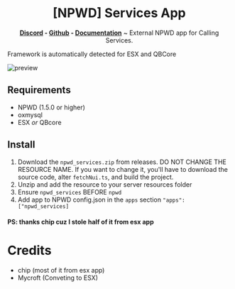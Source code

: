 <h1 align='center'>[NPWD] Services App</a></h1><p align='center'><b><a href='https://discord.gg/uy5N7jT5aJ'>Discord</a> - <a href='https://github.com/project-error'>Github</a> - <a href='https://projecterror.dev/docs/'>Documentation</a></b></h5>
~
External NPWD app for Calling Services.

Framework is automatically detected for ESX and QBCore

![preview](https://user-images.githubusercontent.com/97451137/184982211-754f223f-8163-44ac-8b11-b7b07fece10c.png)

## Requirements

- NPWD (1.5.0 or higher)
- oxmysql
- ESX *or* QBcore

## Install
1. Download the `npwd_services.zip` from releases. DO NOT CHANGE THE RESOURCE NAME. If you want to change it, you'll have to download the source code, alter `fetchNui.ts`, and build the project.
2. Unzip and add the resource to your server resources folder
3. Ensure `npwd_services` BEFORE `npwd`
4. Add app to NPWD config.json in the `apps` section `"apps": ["npwd_services]`

#### PS: thanks chip cuz I stole half of it from esx app

# Credits

- chip (most of it from esx app)
- Mycroft (Conveting to ESX)
  